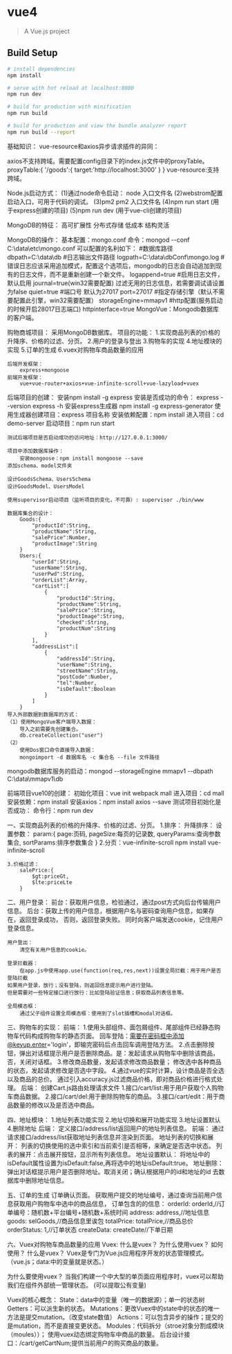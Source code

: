 # vue4

> A Vue.js project

## Build Setup

``` bash
# install dependencies
npm install

# serve with hot reload at localhost:8080
npm run dev

# build for production with minification
npm run build

# build for production and view the bundle analyzer report
npm run build --report
```

基础知识：
  vue-resource和axios异步请求插件的异同：
  
  axios不支持跨域。需要配置config目录下的index.js文件中的proxyTable。
  proxyTable:{
    '/goods':{
      target:'http://localhost:3000'
    }
  }
  vue-resource:支持跨域。

  Node.js启动方式：
  (1)通过node命令启动： node 入口文件名
  (2)webstrom配置启动入口，可用于代码的调试。
  (3)pm2  pm2 入口文件名
  (4)npm run start (用于express创建的项目)
  (5)npm run dev (用于vue-cli创建的项目)


MongoDB的特征：
	高可扩展性
	分布式存储
	低成本
	结构灵活

MongoDB的操作：
基本配置：mongo.conf
命令：mongod --conf C:\data\etc\mongo.conf
可以配置的名利如下：
#数据库路径
dbpath=C:\data\db
#日志输出文件路径
logpath=C:\data\dbConf\mongo.log
#错误日志应该采用追加模式，配置这个选项后，mongodb的日志会自动追加到现有的日志文件，而不是重新创建一个新文件。
logappend=true
#启用日志文件，默认启用
journal=true(win32需要配置)
过滤无用的日志信息，若需要调试请设置为false
quiet=true
#端口号 默认为27017
port=27017
#指定存储引擎（默认不需要配置此引擎，win32需要配置）
storageEngine=mmapv1
#http配置(服务启动的时候开启28017日志端口)
httpinterface=true
MongoVue：Mongodb数据库的客户端。

购物商城项目：
	采用MongoDB数据库。
	项目的功能：
		1.实现商品列表的价格的升降序、价格的过滤、分页。
		2.用户的登录与登出
		3.购物车的实现
		4.地址模块的实现
		5.订单的生成
		6.vuex对购物车商品数量的应用

	后端开发框架：
		express+mongoose
	前端开发框架：
		vue+vue-router+axios+vue-infinite-scroll+vue-lazyload+vuex

后端项目的创建：
	安装npm install -g express
	安装是否成功的命令：
	express --version
	express -h
	安装express生成器
	npm install -g express-generator
	使用生成器创建项目：express 项目名称
	安装依赖配置：npm install
	进入项目：cd demo-server
	启动项目：npm run start

	测试后端项目是否启动成功的访问地址：http://127.0.0.1:3000/

	项目中添加数据库操作：
		安装mongoose：npm install mongoose --save
	添加schema、model文件夹

	设计GoodsSchema、UsersSchema
	设计GoodsModel、UsersModel

	使用supervisor启动项目（监听项目的变化，不可靠）: supervisor ./bin/www

	数据库集合的设计：
		Goods:{
			"productId":String,
			"productName":String,
			"salePrice":Number,
			"productImage":String
		}
		Users:{
			"userId":String,
			"userName":String,
			"userPwd":String,
			"orderList":Array,
			"cartList":[
				{
					"productId":String,
					"productName":String,
					"salePrice":String,
					"productImage":String,
					"checked":String,
					"productNum":String
				}
			],
			"addressList":[
				{
					"addressId":String,
					"userName":String,
					"streetName":String,
					"postCode":Number,
					"tel":Number,
					"isDefault":Boolean
				}
			]
		}
	导入外部数据到数据库的方式：
	（1）使用MongoVue客户端导入数据：
		导入之前需要先创建集合。
		db.createCollection("user")
	（2）
		使用Dos窗口命令直接导入数据：
		mongoimport -d 数据库名 -c 集合名 --file 文件路径

mongodb数据库服务的启动：mongod --storageEngine mmapv1 --dbpath C:\data\mmapv1\db

前端项目vue10的创建：
	初始化项目：vue init webpack mall
	进入项目：cd mall
	安装依赖：npm install
	安装axios：npm install axios --save
	测试项目初始化是否成功：
		命令行：npm run dev

一、实现商品列表的价格的升降序、价格的过滤、分页。
	1.排序：
		升降排序：
			设置参数：
			param:{
				page:页码,
				pageSize:每页的记录数,
				queryParams:查询参数集合,
				sortParams:排序参数集合
			}
	2.分页：vue-infinite-scroll
	npm install vue-infinite-scroll

	3.价格过滤：
		salePrice:{
			$gt:priceGt,
			$lte:priceLte
		}

二、用户登录：
	前台：获取用户信息，检验通过，通过post方式向后台传输用户信息。
	后台：获取上传的用户信息，根据用户名与密码查询用户信息，如果存在，返回登录成功，
		  否则，返回登录失败。
		  同时向客户端发送cookie，记住用户登录信息。

	用户登出：
		清空有关用户信息的cookie。

	登录拦截器：
		在app.js中使用app.use(function(req,res,next))设置全局拦截：用于用户是否登陆拦截
	如果用户登录，放行；没有登陆，则返回信息提示用户进行登陆。
	但是需要对一些特定接口进行放行：比如登陆验证信息；获取商品列表信息等。

	全局模态框：
		通过父子组件设置全局模态框：使用到了slot插槽和modal对话框。


三、购物车的实现：
	前端：
		1.使用头部组件、面包屑组件、尾部组件已经静态购物车代码构成购物车的静态页面。
		回车登陆：需要在密码框中添加@keyup.enter='login'，即输完密码后点击回车调用登陆方法。
		2.点击删除按钮，弹出对话框提示用户是否删除商品。是：发起请求从购物车中删除该商品，
		否，关闭对话框。
		3.修改商品数量，发起请求修改商品数量；
		  修改选中各种商品的状态，发起请求修改是否选中字段。
		4.通过vue的实时计算，设计商品是否全选以及商品的总价。
		  通过引入accuracy.js过滤商品价格，即对商品价格进行格式处理。
	后端：
		创建Cart.js路由处理请求文件
			1.接口/cart/list:用于用户获取个人购物车商品数据。
			2.接口/cart/del:用于删除购物车的商品。
			3.接口/cart/edit：用于商品数量的修改以及是否选中商品。




四、地址模块：
	1.地址列表功能实现
	2.地址切换和展开功能实现
	3.地址设置默认
	4.删除地址
	后端：
		定义接口/address/list返回用户的地址列表信息。
	前端：
		通过请求接口/address/list获取地址列表信息并渲染到页面。
	地址列表的切换和展开：
		列表的切换使用的选中索引和当前索引是否相等，来确定是否选中状态。
		列表的展开：点击展开按钮，显示所有列表信息。
	地址设置默认：
		将地址中的isDefault属性设置为isDefault:false,再将选中的地址isDefault:true。
	地址删除：
		弹出对话框提示用户是否删除地址。取消关闭；确认根据用户的id和地址的id
		去数据库中删除地址信息。

五、订单的生成
	订单确认页面。
	获取用户提交的地址编号，通过查询当前用户信息获取用户购物车中选中的商品信息，
	订单包含的的信息：
	orderId: orderId,//订单编号：随机数+平台编号+随机数+系统时间
	address: address,//地址信息
	goods: selGoods,//商品信息里诶包
	totalPrice: totalPrice,//商品总价
	orderStatus: 1,//订单状态
	createData: createDate//下单日期

六、Vuex对购物车商品数量的应用
	Vuex:
		什么是vuex？
		为什么使用vuex？
		如何使用？
什么是vuex？
Vuex是专门为Vue.js应用程序开发的状态管理模式。
（vue.js；data:中的变量就是状态。）

为什么要使用vuex？
当我们构建一个中大型的单页面应用程序时，vuex可以帮助我们在组件外部统一管理状态。
(可以提取公有变量)

Vuex的核心概念：
	State：data中的变量（唯一的数据源）；单一的状态树
	Getters：可以派生新的状态。
	Mutations：更改Vuex中的state中的状态的唯一方法是提交mutation。（改变state数值）
	Actions：可以包含异步的操作；提交的是mutation，而不是直接变更状态。
	Modules：代码拆分（stroe对象分割成模块（moules））；
使用vuex动态绑定购物车中商品的数量。
后台设计接口：/cart/getCartNum;提供当前用户的购买商品的数量。
